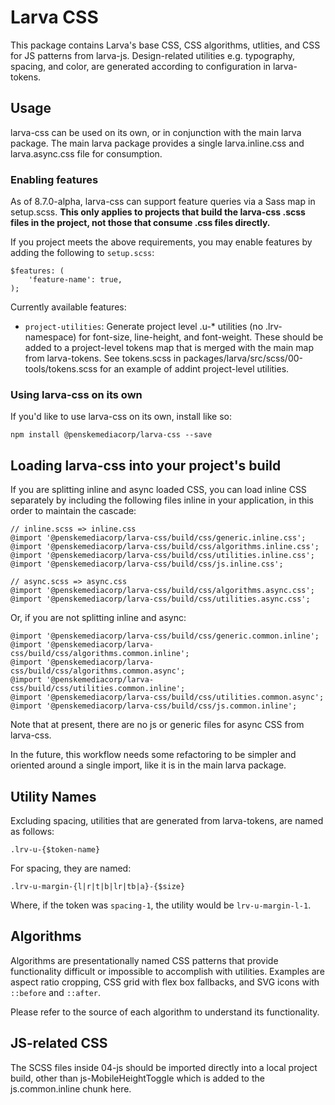 # Larva CSS

This package contains Larva's base CSS, CSS algorithms, utlities, and CSS for JS patterns from larva-js. Design-related utilities e.g. typography, spacing, and color, are generated according to configuration in larva-tokens.

## Usage

larva-css can be used on its own, or in conjunction with the main larva package. The main larva package provides a single larva.inline.css and larva.async.css file for consumption.

### Enabling features

As of 8.7.0-alpha, larva-css can support feature queries via a Sass map in setup.scss. **This only applies to projects that build the larva-css .scss files in the project, not those that consume .css files directly.**

If you project meets the above requirements, you may enable features by adding the following to `setup.scss`:

```
$features: (
	'feature-name': true,
);
```

Currently available features:

* `project-utilities`: Generate project level .u-* utilities (no .lrv- namespace) for font-size, line-height, and font-weight. These should be added to a project-level tokens map that is merged with the main map from larva-tokens. See tokens.scss in packages/larva/src/scss/00-tools/tokens.scss for an example of addint project-level utilities.

### Using larva-css on its own

If you'd like to use larva-css on its own, install like so:

```
npm install @penskemediacorp/larva-css --save
```

## Loading larva-css into your project's build

If you are splitting inline and async loaded CSS, you can load inline CSS separately by including the following files inline in your application, in this order to maintain the cascade:

```
// inline.scss => inline.css
@import '@penskemediacorp/larva-css/build/css/generic.inline.css';
@import '@penskemediacorp/larva-css/build/css/algorithms.inline.css';
@import '@penskemediacorp/larva-css/build/css/utilities.inline.css';
@import '@penskemediacorp/larva-css/build/css/js.inline.css';

// async.scss => async.css
@import '@penskemediacorp/larva-css/build/css/algorithms.async.css';
@import '@penskemediacorp/larva-css/build/css/utilities.async.css';
```

Or, if you are not splitting inline and async:

```
@import '@penskemediacorp/larva-css/build/css/generic.common.inline';
@import '@penskemediacorp/larva-css/build/css/algorithms.common.inline';
@import '@penskemediacorp/larva-css/build/css/algorithms.common.async';
@import '@penskemediacorp/larva-css/build/css/utilities.common.inline';
@import '@penskemediacorp/larva-css/build/css/utilities.common.async';
@import '@penskemediacorp/larva-css/build/css/js.common.inline';

```

Note that at present, there are no js or generic files for async CSS from larva-css.

In the future, this workflow needs some refactoring to be simpler and oriented around a single import, like it is in the main larva package.

## Utility Names

Excluding spacing, utilities that are generated from larva-tokens, are named as follows:

`.lrv-u-{$token-name}`

For spacing, they are named:

`.lrv-u-margin-{l|r|t|b|lr|tb|a}-{$size}`

Where, if the token was `spacing-1`, the utility would be `lrv-u-margin-l-1`.

## Algorithms

Algorithms are presentationally named CSS patterns that provide functionality difficult or impossible to accomplish with utilities. Examples are aspect ratio cropping, CSS grid with flex box fallbacks, and SVG icons with `::before` and `::after`.

Please refer to the source of each algorithm to understand its functionality.

## JS-related CSS

The SCSS files inside 04-js should be imported directly into a local project build, other than js-MobileHeightToggle which is added to the js.common.inline chunk here.